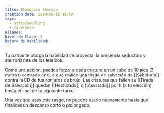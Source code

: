 ```yaml
---
title: Presencia Feérica
creation date: 2024-02-16 18:09
tags:
  - state/seedling
  - type/note
aliases: 
Nivel de Clase: 3
Mejora de Habilidad:
---
```

Tu patrón te otorga la habilidad de proyectar la presencia seductora y aterrorizante de los feéricos.

Como una acción, puedes forzar a cada criatura en un cubo de 10 pies (3 metros) centrado en ti, a
que realice una tirada de salvación de [[Sabiduría]] contra la CD de tus conjuros de brujo. Las criaturas que fallen su [[Tirada de Salvación]] quedan [[Hechizado]] o [[Asustado]] por ti (a tu elección) hasta el final de tu siguiente turno.

Una vez que usas este rasgo, no puedes usarlo nuevamente hasta que finalices un descanso corto o prolongado.
